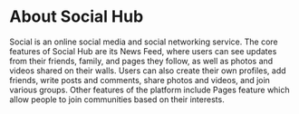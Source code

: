 # About Social Hub
Social is an online social media and social networking service. The core features of Social Hub are its News Feed, where users can see updates from their friends, family, and pages they follow, as well as photos and videos shared on their walls. Users can also create their own profiles, add friends, write posts and comments, share photos and videos, and join various groups. Other features of the platform include Pages feature which allow people to join communities based on their interests.

